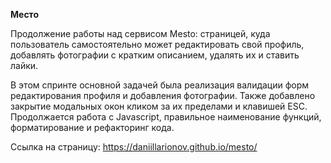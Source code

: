 **Место**

Продолжение работы над сервисом Mesto: страницей, куда пользователь самостоятельно может редактировать свой профиль, добавлять фотографии с кратким описанием, удалять их и ставить лайки.

В этом спринте основной задачей была реализация валидации форм редактирования профиля и добавления фотографии. Также добавлено закрытие модальных окон кликом за их пределами и клавишей ESC. Продолжается работа с Javascript, правильное наименование функций, форматирование и рефакторинг кода.

Ссылка на страницу: https://daniillarionov.github.io/mesto/